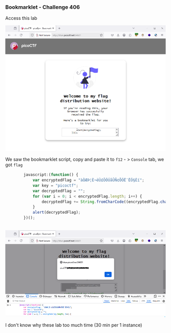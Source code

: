 ### Bookmarklet - Challenge 406

Access this lab

![homepage](image.png)

We saw the bookmarklet script, copy and paste it to `f12` - > `Console` tab, we got `flag`
```js
        javascript:(function() {
            var encryptedFlag = "àÒÆÞ¦È¬ëÙ£ÖÓÚåÛÑ¢ÕÓË¨ËÓ§Èí";
            var key = "picoctf";
            var decryptedFlag = "";
            for (var i = 0; i < encryptedFlag.length; i++) {
                decryptedFlag += String.fromCharCode((encryptedFlag.charCodeAt(i) - key.charCodeAt(i % key.length) + 256) % 256);
            }
            alert(decryptedFlag);
        })();
    
```

![decode](image-1.png)


I don't know why these lab too much time (30 min per 1 instance)